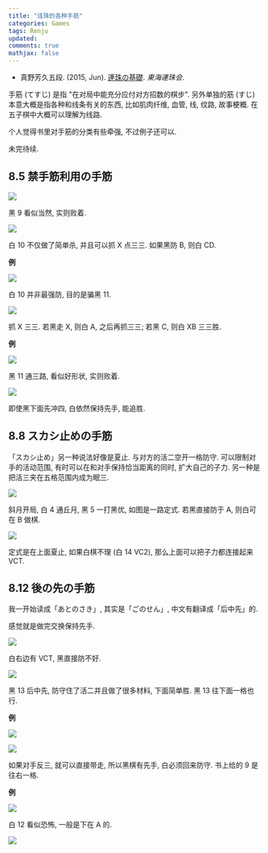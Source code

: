 ```yaml
---
title: "连珠的各种手筋"
categories: Games
tags: Renju
updated: 
comments: true
mathjax: false
---
```


- 真野芳久五段. (2015, Jun). [連珠の基礎](http://tokai-renjukai.pya.jp/siryo/RenjuKiso/RenjuKiso-1-2.pdf). *東海連珠会*.

手筋 (てすじ) 是指 "在对局中能充分应付对方招数的棋步". 另外单独的筋 (すじ) 本意大概是指各种和线条有关的东西, 比如肌肉纤维, 血管, 线, 纹路, 故事梗概. 在五子棋中大概可以理解为线路.

个人觉得书里对手筋的分类有些牵强, 不过例子还可以.

未完待续.

<!-- more -->

## 8.5 禁手筋利用の手筋

![](https://shiina18.github.io/assets/posts/images/20210130101601795_24267.png)

黑 9 看似当然, 实则败着. 

![](https://shiina18.github.io/assets/posts/images/20210130102011502_14514.png)

白 10 不仅做了简单杀, 并且可以抓 X 点三三. 如果黑防 B, 则白 CD.

**例**

![](https://shiina18.github.io/assets/posts/images/20210130103403630_21092.png)

白 10 并非最强防, 目的是骗黑 11.

![](https://shiina18.github.io/assets/posts/images/20210130103738874_18057.png)

抓 X 三三. 若黑走 X, 则白 A, 之后再抓三三; 若黑 C, 则白 XB 三三胜.

**例**

![](https://shiina18.github.io/assets/posts/images/20210130104518584_17496.png)

黑 11 通三路, 看似好形状, 实则败着.

![](https://shiina18.github.io/assets/posts/images/20210130105025809_19453.png)

即使黑下面先冲四, 白依然保持先手, 能追胜.


## 8.8 スカシ止めの手筋

「スカシ止め」另一种说法好像是夏止. 与对方的活二空开一格防守. 可以限制对手的活动范围, 有时可以在和对手保持恰当距离的同时, 扩大自己的子力. 另一种是把活三夹在五格范围内成为眠三.

![](https://shiina18.github.io/assets/posts/images/20210126110324666_17316.png)

斜月开局, 白 4 通丘月, 黑 5 一打黑优, 如图是一路定式. 若黑直接防于 A, 则白可在 B 做棋.

![](https://shiina18.github.io/assets/posts/images/20210130115250812_24863.png)

定式是在上面夏止, 如果白棋不理 (白 14 VC2), 那么上面可以把子力都连接起来 VCT. 

## 8.12 後の先の手筋

我一开始读成「あとのさき」, 其实是「ごのせん」, 中文有翻译成「后中先」的.

感觉就是做完交换保持先手.

![](https://shiina18.github.io/assets/posts/images/20210130115426404_23405.png)

白右边有 VCT, 黑直接防不好.

![](https://shiina18.github.io/assets/posts/images/20210127113000480_9265.png)

黑 13 后中先, 防守住了活二并且做了很多材料, 下面简单胜. 黑 13 往下面一格也行.

**例**

![](https://shiina18.github.io/assets/posts/images/20210127113927035_8634.png)

![](https://shiina18.github.io/assets/posts/images/20210127113901457_7465.png)

如果对手反三, 就可以直接带走, 所以黑棋有先手, 白必须回来防守. 书上给的 9 是往右一格.

**例**

![](https://shiina18.github.io/assets/posts/images/20210127114138330_21062.png)

白 12 看似恐怖, 一般是下在 A 的.

![](https://shiina18.github.io/assets/posts/images/20210127114455311_8153.png)

